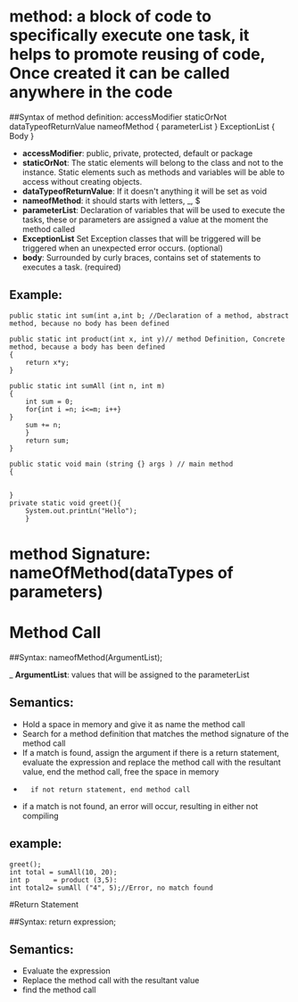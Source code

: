 # method: a block of code to specifically execute one task, it helps to promote reusing of code, Once created it can be called anywhere in the code

##Syntax of method definition:
	accessModifier staticOrNot dataTypeofReturnValue nameofMethod { parameterList } ExceptionList
	{
		Body
	}
	
-	**accessModifier**: public, private, protected, default or package
-	**staticOrNot**: The static elements will belong to the class and not to the instance. Static elements such as methods and variables will be able to access without creating objects.
-	**dataTypeofReturnValue**: If it doesn't anything it will be set as void
-	**nameofMethod**: it should starts with letters, _, $
-	**parameterList**: Declaration of variables that will be used to execute the tasks, these or parameters are assigned a value at the moment the method called
-	**ExceptionList** Set Exception classes that will be triggered will be triggered when an unexpected error occurs. (optional) 
-	**body**: Surrounded by curly braces, contains set of statements to executes a task. (required)



## Example:

	public static int sum(int a,int b; //Declaration of a method, abstract method, because no body has been defined
	
	public static int product(int x, int y)// method Definition, Concrete method, because a body has been defined
	{
		return x*y;
	}
	
	public static int sumAll (int n, int m)
	{
		int sum = 0;
		for{int i =n; i<=m; i++}
	}	
		sum += n;
		}
		return sum;
	}
	
	public static void main (string {} args ) // main method 
	{
	
	
	}
	private static void greet(){
		System.out.printLn("Hello");
		}
		
# method Signature: nameOfMethod(dataTypes of parameters)

# Method Call
##Syntax:
	nameofMethod(ArgumentList);
	
_ **ArgumentList**: values that will be assigned to the parameterList

## Semantics:
-	Hold a space in memory and give it as name the method call
-	Search for a method definition that matches the method signature of the method call
-	If a match is found, assign the argument 
if there is a return statement, evaluate the expression and replace the method call with the resultant value, end the method call, free the space in memory
-		if not return statement, end method call
-	if a match is not found, an error will occur, resulting in either not compiling 

## example:
	greet();
	int total = sumAll(10, 20);
	int p	   = product (3,5):
	int total2= sumAll ("4", 5);//Error, no match found
	
#Return Statement

##Syntax:
	return expression;
## Semantics:
-	Evaluate the expression
-	Replace the method call with the resultant value 
-	find the method call

